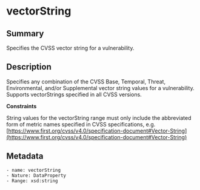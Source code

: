 <!-- Automatically generated by spec-parser v2.0.0 on 2023-12-25T20:28:21.783513+00:00 -->
<!-- SPDX-License-Identifier: Community-Spec-1.0 -->

# vectorString

## Summary

Specifies the CVSS vector string for a vulnerability.


## Description

Specifies any combination of the CVSS Base, Temporal, Threat, Environmental, and/or Supplemental vector string values for a vulnerability. Supports vectorStrings specified in all CVSS versions.

**Constraints**

String values for the vectorString range must only include the abbreviated form of metric names specified in CVSS specifications, e.g. [https://www.first.org/cvss/v4.0/specification-document#Vector-String](https://www.first.org/cvss/v4.0/specification-document#Vector-String)


## Metadata

    - name: vectorString
    - Nature: DataProperty
    - Range: xsd:string




